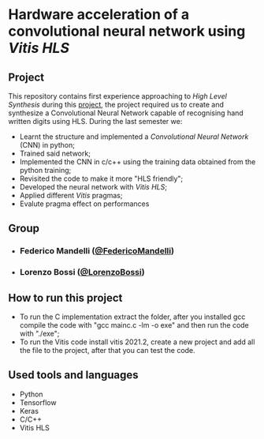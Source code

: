 # Hardware acceleration of a convolutional neural network using *Vitis HLS*


## Project
This repository contains  first experience approaching to *High Level Synthesis* during this [project](https://pii.dei.polimi.it/accelerazione-hardware-di-una-rete-neurale-convoluzionale-mediante-sintesi-ad-alto-livello/), the project required us to create and synthesize a Convolutional Neural Network capable of recognising hand written digits using HLS.
During the last semester we:
* Learnt the structure and implemented a *Convolutional Neural Network* (CNN) in python;
* Trained said network;
* Implemented the CNN in c/c++ using the training data obtained from the python training;
* Revisited the code to make it more "HLS friendly";
* Developed the neural network with *Vitis HLS*;
* Applied different *Vitis* pragmas;
* Evalute pragma effect on performances

## Group
- ###   Federico Mandelli ([@FedericoMandelli](https://github.com/federico-mandelli))
- ###   Lorenzo Bossi ([@LorenzoBossi](https://github.com/LorenzoBossi))


## How to run this project
* To run the C implementation extract the folder, after you installed gcc compile the code with "gcc mainc.c -lm -o exe" and then run the code with "./exe";
* To run the Vitis code install vitis 2021.2, create a new project and add all the file to the project, after that you can test the code.

## Used tools and languages
* Python
* Tensorflow
* Keras
* C/C++
* Vitis HLS

